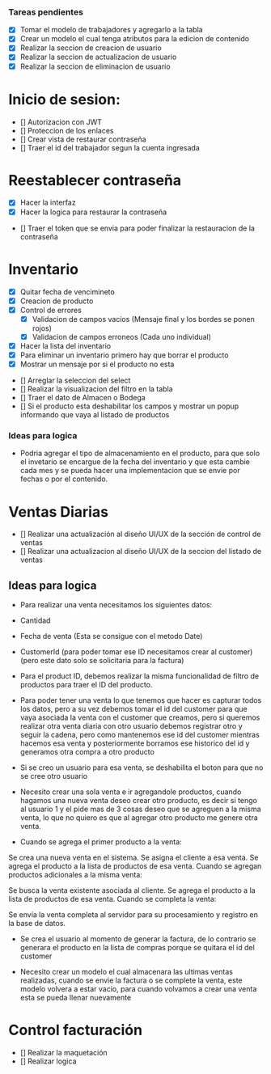 ### Tareas pendientes
- [X] Tomar el modelo de trabajadores y agregarlo a la tabla
- [x] Crear un modelo el cual tenga atributos para la edicion de contenido 
- [x] Realizar la seccion de creacion de usuario
- [x] Realizar la seccion de actualizacion de usuario
- [x] Realizar la seccion de eliminacion de usuario

# Inicio de sesion:
- [] Autorizacion con JWT 
- [] Proteccion de los enlaces
- [] Crear vista de restaurar contraseña
- [] Traer el id del trabajador segun la cuenta ingresada

# Reestablecer contraseña
- [X] Hacer la interfaz
- [X] Hacer la logica para restaurar la contraseña
- [] Traer el token que se envia para poder finalizar la restauracion de la contraseña

# Inventario
- [X] Quitar fecha de vencimineto
- [X] Creacion de producto
- [X] Control de errores
    - [X] Validacion de campos vacios (Mensaje final y los bordes se ponen rojos)
    - [X] Validacion de campos erroneos (Cada uno individual)
- [X] Hacer la lista del inventario
- [X] Para eliminar un inventario primero hay que borrar el producto
- [X] Mostrar un mensaje por si el producto no esta
- [] Arreglar la seleccion del select
- [] Realizar la visualizacion del filtro en la tabla
- [] Traer el dato de Almacen o Bodega
- [] Si el producto esta deshabilitar los campos y mostrar un popup informando que vaya al listado de productos
### Ideas para logica 
- Podria agregar el tipo de almacenamiento en el producto, para que solo el invetario se encargue de la fecha del inventario y que esta cambie cada mes y se pueda hacer una implementacion que se envie por fechas o por el contenido.

# Ventas Diarias
- [] Realizar una actualización al diseño UI/UX de la sección de control de ventas
- [] Realizar una actualizacion al diseño UI/UX de la seccion del listado de ventas
 
## Ideas para logica 
- Para realizar una venta necesitamos los siguientes datos:
- Cantidad
- Fecha de venta (Esta se consigue con el metodo Date)
- CustomerId (para poder tomar ese ID necesitamos crear al customer) (pero este dato solo se solicitaria para la factura)
- Para el product ID, debemos realizar la misma funcionalidad de filtro de productos para traer el ID del producto.

- Para poder tener una venta lo que tenemos que hacer es capturar todos los datos, pero a su vez debemos tomar el id del customer para que vaya asociada la venta con el customer que creamos, pero si queremos realizar otra venta diaria con otro usuario debemos registrar otro y seguir la cadena, pero como mantenemos ese id del customer mientras hacemos esa venta y posteriormente borramos ese historico del id y generamos otra compra a otro producto

- Si se creo un usuario para esa venta, se deshabilita el boton para que no se cree otro usuario

- Necesito crear una sola venta e ir agregandole productos, cuando hagamos una nueva venta deseo crear otro producto, es decir si tengo al usuario 1 y el pide mas de 3 cosas deseo que se agreguen a la misma venta, lo que no quiero es que al agregar otro producto me genere otra venta.

- Cuando se agrega el primer producto a la venta:

Se crea una nueva venta en el sistema.
Se asigna el cliente a esa venta.
Se agrega el producto a la lista de productos de esa venta.
Cuando se agregan productos adicionales a la misma venta:

Se busca la venta existente asociada al cliente.
Se agrega el producto a la lista de productos de esa venta.
Cuando se completa la venta:

Se envía la venta completa al servidor para su procesamiento y registro en la base de datos.

- Se crea el usuario al momento de generar la factura, de lo contrario se generara el producto en la lista de compras porque se quitara el id del customer 

- Necesito crear un modelo el cual almacenara las ultimas ventas realizadas, cuando se envie la factura o se complete la venta, este modelo volvera a estar vacio, para cuando volvamos a crear una venta esta se pueda llenar nuevamente

# Control facturación
- [] Realizar la maquetación 
- [] Realizar logica




